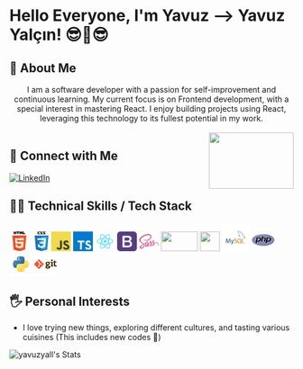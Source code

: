 # Hello Everyone, I'm Yavuz --> Yavuz Yalçın! 😎👋😎

## 🤔 About Me 

<div align="center">
I am a software developer with a passion for self-improvement and continuous learning. My current focus is on Frontend development, with a special interest in mastering React. I enjoy building projects using React, leveraging this technology to its fullest potential in my work.
  <br><br>
  <img src="https://media.giphy.com/media/JqmupuTVZYaQX5s094/giphy.gif" height="100px" align="right" width="150px"/>
</div>

## 📲 Connect with Me
<a href="https://www.linkedin.com/in/yavuz-yal%C3%A7%C4%B1n-536562198/" target="_blank"><img alt="LinkedIn" src="https://img.shields.io/badge/linkedin-%230077B5.svg?&style=for-the-badge&logo=linkedin&logoColor=white" /></a>


## 🧑‍💻 Technical Skills / Tech Stack
<img src='https://raw.githubusercontent.com/github/explore/80688e429a7d4ef2fca1e82350fe8e3517d3494d/topics/html/html.png?size=48' width="35px" height="35px"/> <img src='https://raw.githubusercontent.com/github/explore/80688e429a7d4ef2fca1e82350fe8e3517d3494d/topics/css/css.png?size=48' width="35px" height="35px"/><img src='https://raw.githubusercontent.com/github/explore/80688e429a7d4ef2fca1e82350fe8e3517d3494d/topics/javascript/javascript.png?size=48' width="35px" height="35px"/>  <img src='https://raw.githubusercontent.com/github/explore/80688e429a7d4ef2fca1e82350fe8e3517d3494d/topics/typescript/typescript.png?size=48' width="35px" height="35px"/>  <img src='https://raw.githubusercontent.com/github/explore/80688e429a7d4ef2fca1e82350fe8e3517d3494d/topics/react/react.png?size=48' width="35px" height="35px"/>  <img src='https://raw.githubusercontent.com/github/explore/80688e429a7d4ef2fca1e82350fe8e3517d3494d/topics/bootstrap/bootstrap.png?size=48' width="35px" height="35px"/>  <img src='https://raw.githubusercontent.com/github/explore/80688e429a7d4ef2fca1e82350fe8e3517d3494d/topics/sass/sass.png?size=48' width="35px" height="35px"/>  <img src='https://camo.githubusercontent.com/5a6f5f2764c7597cd8631afd070f8e57969efbfffb413c5032b7745c3a7e7e1b/68747470733a2f2f696d672e736869656c64732e696f2f62616467652f7461696c77696e646373732d2532333338423241432e7376673f7374796c653d666c6174266c6f676f3d7461696c77696e642d637373266c6f676f436f6c6f723d7768697465' width="65px" height="35px"/>  <img src='https://upload.wikimedia.org/wikipedia/commons/thumb/a/af/Adobe_Photoshop_CC_icon.svg/66px-Adobe_Photoshop_CC_icon.svg.png' width="35px" height="35px"/>  <img src='https://raw.githubusercontent.com/github/explore/80688e429a7d4ef2fca1e82350fe8e3517d3494d/topics/mysql/mysql.png?size=48' width="50px" height="50px"/>  <img src='https://raw.githubusercontent.com/github/explore/ccc16358ac4530c6a69b1b80c7223cd2744dea83/topics/php/php.png?size=48' width="40px" height="40px"/>  <img src='https://raw.githubusercontent.com/github/explore/80688e429a7d4ef2fca1e82350fe8e3517d3494d/topics/python/python.png?size=48' width="40px" height="40px"/>  <img src='https://raw.githubusercontent.com/github/explore/80688e429a7d4ef2fca1e82350fe8e3517d3494d/topics/git/git.png?size=48' width="40px" height="40px"/>

## 🖐 Personal Interests
* I love trying new things, exploring different cultures, and tasting various cuisines (This includes new codes 👀)

![yavuzyall's Stats](https://github-readme-stats.vercel.app/api?username=yavuzyall&theme=react&show_icons=true&hide_border=true&count_private=true)
